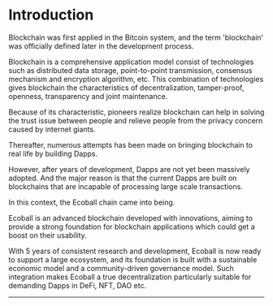 # Introduction

Blockchain was first applied in the Bitcoin system, and the term 'blockchain' was officially defined later in the development process.&#x20;

Blockchain is a comprehensive application model consist of technologies such as distributed data storage, point-to-point transmission, consensus mechanism and encryption algorithm, etc. This combination of technologies gives blockchain the characteristics of decentralization, tamper-proof, openness, transparency and joint maintenance.&#x20;

Because of its characteristic, pioneers realize blockchain can help in solving the trust issue between people and relieve people from the privacy concern caused by internet giants.

Thereafter, numerous attempts has been made on bringing blockchain to real life by building Dapps.

However, after years of development, Dapps are not yet been massively adopted. And the major reason is that the current Dapps are built on blockchains that are incapable of processing large scale transactions.

In this context, the Ecoball chain came into being.

Ecoball is an advanced blockchain developed with innovations, aiming to provide a strong foundation for blockchain applications which could get a boost on their usability.

With 5 years of consistent research and development, Ecoball is now ready to support a large ecosystem, and its foundation is built with a sustainable economic model and a community-driven governance model. Such integration makes Ecoball a true decentralization particularly suitable for demanding Dapps in DeFi, NFT, DAO etc.

****

